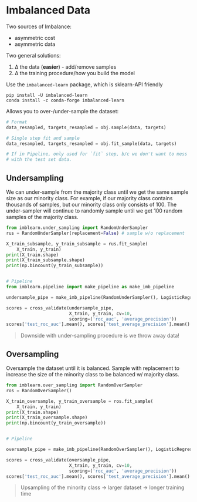 # Imbalanced Data

Two sources of Imbalance:

- asymmetric cost
- asymmetric data



Two general solutions:

1. ∆ the data (**easier**) - add/remove samples
2. ∆ the training procedure/how you build the model



Use the `imbalanced-learn` package, which is sklearn-API friendly

```
pip install -U imbalanced-learn
conda install -c conda-forge imbalanced-learn
```



Allows you to over-/under-sample the dataset:



```python
# Format
data_resampled, targets_resampled = obj.sample(data, targets)

# Single step fit and sample
data_resampled, targets_resampled = obj.fit_sample(data, targets)

# If in Pipeline, only used for `fit` step, b/c we don't want to mess
# with the test set data.
```



## Undersampling

We can under-sample from the majority class until we get the same sample size as our minority class. For example, if our majority class contains thousands of samples, but our minority class only consists of 100. The under-sampler will continue to randomly sample until we get 100 random samples of the majority class.



```python
from imblearn.under_sampling import RandomUnderSampler
rus = RandomUnderSampler(replacement=False) # sample w/o replacement

X_train_subsample, y_train_subsample = rus.fit_sample(
    X_train, y_train)
print(X_train.shape)
print(X_train_subsample.shape)
print(np.bincount(y_train_subsample))


# Pipeline
from imblearn.pipeline import make_pipeline as make_imb_pipeline

undersample_pipe = make_imb_pipeline(RandomUnderSampler(), LogisticRegressionCV())

scores = cross_validate(undersample_pipe,
                        X_train, y_train, cv=10,
                        scoring=('roc_auc', 'average_precision'))
scores['test_roc_auc'].mean(), scores['test_average_precision'].mean()
```



> Downside with under-sampling procedure is we throw away data!





## Oversampling

Oversample the dataset until it is balanced. Sample with replacement to increase the size of the minority class to be balanced w/ majority class.



```python
from imblearn.over_sampling import RandomOverSampler
ros = RandomOverSampler()

X_train_oversample, y_train_oversample = ros.fit_sample(
    X_train, y_train)
print(X_train.shape)
print(X_train_oversample.shape)
print(np.bincount(y_train_oversample))


# Pipeline

oversample_pipe = make_imb_pipeline(RandomOverSampler(), LogisticRegression())

scores = cross_validate(oversample_pipe,
                        X_train, y_train, cv=10,
                        scoring=('roc_auc', 'average_precision'))
scores['test_roc_auc'].mean(), scores['test_average_precision'].mean()
```



> Upsampling of the minority class -> larger dataset -> longer training time

